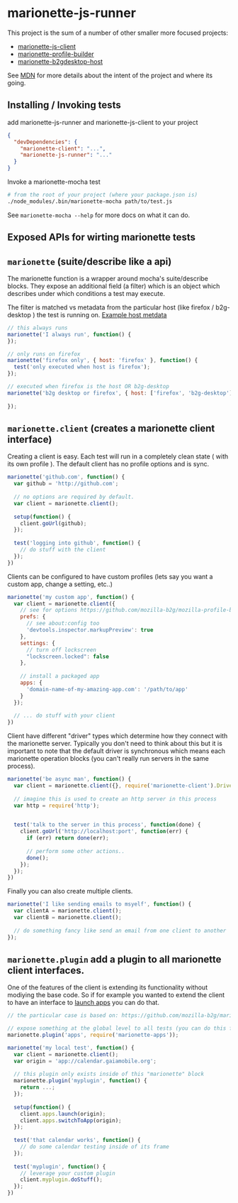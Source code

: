 marionette-js-runner
====================

This project is the sum of a number of other smaller more focused projects:
  - [marionette-js-client](https://github.com/mozilla-b2g/marionette_js_client)
  - [marionette-profile-builder](https://github.com/mozilla-b2g/marionette-profile-builder)
  - [marionette-b2gdesktop-host](https://github.com/mozilla-b2g/marionette-b2gdesktop-host)

See [MDN](https://developer.mozilla.org/en-US/docs/Marionette/Marionette_JavaScript_Tools) 
for more details about the intent of the project and where its going.

## Installing / Invoking tests


add marionette-js-runner and marionette-js-client to your project

```json
{
  "devDependencies": {
    "marionette-client": "...",
    "marionette-js-runner": "..."
  }
}
```

Invoke a marionette-mocha test

```sh
# from the root of your project (where your package.json is)
./node_modules/.bin/marionette-mocha path/to/test.js
```

See `marionette-mocha --help` for more docs on what it can do.

## Exposed APIs for wirting marionette tests

## `marionette` (suite/describe like a api)

The marionette function is a wrapper around mocha's suite/describe blocks.
They expose an additional field (a filter) which is an object which describes under which 
conditions a test may execute. 

The filter is matched vs metadata from the particular host (like firefox / b2g-desktop ) the test is running on.
[Example host metdata](https://github.com/mozilla-b2g/marionette-b2gdesktop-host/blob/105552c46f0e384627bce19b242f2de94e06c633/index.js#L33)

```js
// this always runs
marionette('I always run', function() {
});

// only runs on firefox
marionette('firefox only', { host: 'firefox' }, function() {
  test('only executed when host is firefox');
});

// executed when firefox is the host OR b2g-desktop
marionette('b2g desktop or firefox', { host: ['firefox', 'b2g-desktop'] }, function() {
  
});
```

## `marionette.client` (creates a marionette client interface)

Creating a client is easy. Each test will run in a completely clean state ( with its own profile ).
The default client has no profile options and is sync.

```js
marionette('github.com', function() {
  var github = 'http://github.com';
  
  // no options are required by default.
  var client = marionette.client();
  
  setup(function() {
    client.goUrl(github);
  });
  
  test('logging into github', function() {
    // do stuff with the client
  });
})
```

Clients can be configured to have custom profiles (lets say you want a custom app, change a setting, etc..)

```js
marionette('my custom app', function() {
  var client = marionette.client({
    // see for options https://github.com/mozilla-b2g/mozilla-profile-builder
    prefs: { 
      // see about:config too
      'devtools.inspector.markupPreview': true
    },
    settings: { 
      // turn off lockscreen
      "lockscreen.locked": false 
    },
    
    // install a packaged app
    apps: {
      'domain-name-of-my-amazing-app.com': '/path/to/app'      
    }
  });
  
  // ... do stuff with your client
})
```

Client have different "driver" types which determine how they connect with the marionette server.
Typically you don't need to think about this but it is important to note that the default driver is synchronous
which means each marionette operation blocks (you can't really run servers in the same process).

```js
marionette('be async man', function() {
  var client = marionette.client({}, require('marionette-client').Drivers.Tcp);
  
  // imagine this is used to create an http server in this process
  var http = require('http');

  
  test('talk to the server in this process', function(done) {
    client.goUrl('http://localhost:port', function(err) {
      if (err) return done(err);
      
      // perform some other actions..
      done();
    });
  });
})
```

Finally you can also create multiple clients.

```js
marionette('I like sending emails to msyelf', function() {
  var clientA = marionette.client();
  var clientB = marionette.client();
  
  // do something fancy like send an email from one client to another
});
```

## `marionette.plugin` add a plugin to all marionette client interfaces.

One of the features of the client is extending its functionality without modiying the base code.
So if for example you wanted to extend the client to have an interface to
[launch apps](https://github.com/mozilla-b2g/marionette-apps) you can do that.


```js
// the particular case is based on: https://github.com/mozilla-b2g/marionette-apps

// expose something at the global level to all tests (you can do this from a helper file too)
marionette.plugin('apps', require('marionette-apps'));

marionette('my local test', function() {
  var client = marionette.client();
  var origin = 'app://calendar.gaiamobile.org';
  
  // this plugin only exists inside of this "marionette" block
  marionette.plugin('myplugin', function() {
    return ...;
  });
  
  setup(function() {
    client.apps.launch(origin);
    client.apps.switchToApp(origin);
  });
  
  test('that calendar works', function() {
    // do some calendar testing inside of its frame
  });
  
  test('myplugin', function() {
    // leverage your custom plugin
    client.myplugin.doStuff();
  });
})

```
